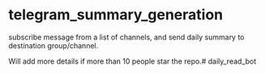 # telegram_summary_generation

subscribe message from a list of channels, and send daily summary to destination group/channel.

Will add more details if more than 10 people star the repo.# daily_read_bot
